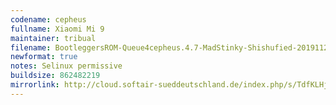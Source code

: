 ```yaml
---
codename: cepheus
fullname: Xiaomi Mi 9
maintainer: tribual
filename: BootleggersROM-Queue4cepheus.4.7-MadStinky-Shishufied-20191121-222749.zip
newformat: true
notes: Selinux permissive
buildsize: 862482219
mirrorlink: http://cloud.softair-sueddeutschland.de/index.php/s/TdfKLHj3cZnozeJ
---
```

